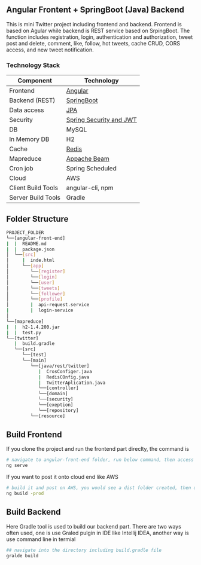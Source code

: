 ## Angular Frontent + SpringBoot (Java) Backend
This is mini Twitter project including frontend and backend. Frontend is based on Agular while backend is REST service based on SrpingBoot. The function includes registration, login, authentication and authorization, tweet post and delete, comment, like, follow, hot tweets, cache CRUD, CORS access, and new tweet notification. 

### Technology Stack
Component         | Technology
---               | ---
Frontend          | [Angular](https://angular.io/)
Backend (REST)    | [SpringBoot](https://projects.spring.io/spring-boot) 
Data access       | [JPA](https://spring.io/projects/spring-data-jpa)
Security          | [Spring Security and JWT](https://spring.io/projects/spring-securit)
DB                | MySQL
In Memory DB      | H2 
Cache             | [Redis](https://spring.io/projects/spring-data-redis)
Mapreduce         | [Appache Beam](https://beam.apache.org/)
Cron job          | Spring Scheduled
Cloud             | AWS
Client Build Tools| angular-cli, npm
Server Build Tools| Gradle

## Folder Structure
```bash
PROJECT_FOLDER
└──[angular-front-end] 
|  |  README.md
|  |  package.json 
│  └──[src]      
│     |  inde.html 
│     └──[app]
│        └──[register]
│        └──[login]
│        └──[user]
│        └──[tweets]
│        └──[follower]
│        └──[profile]
│        |  api-request.service
|        |  login-service
│
└──[mapreduce]
|  |  h2-1.4.200.jar
|  |  test.py
└──[twitter]
   |  build.gradle
   └──[src]
      └──[test]
      └──[main]
         └──[java/rest/twitter]
            |  CrosConfiger.java
            |  RedisCOnfig.java
            |  TwitterAplication.java
            └──[controller] 
            └──[domain] 
            └──[security]
            └──[exeption]
            └──[repository]
         └──[resource]
```
## Build Frontend
If you clone the project and run the frontend part direclty, the command is
```bash
# navigate to angular-front-end folder, run below command, then access the web with URL: http://localhost:4042
ng serve
```
If you want to post it onto cloud end like AWS
```bash
# build it and post on AWS, you would see a dist folder created, then upload it to AWS
ng build -prod
```
## Build Backend
Here Gradle tool is used to build our backend part. There are two ways often used, one is use Graled pulgin in IDE like Intellij IDEA, another way is use command line in termial 
```bash
## navigate into the directory including build.gradle file 
gralde build
```
